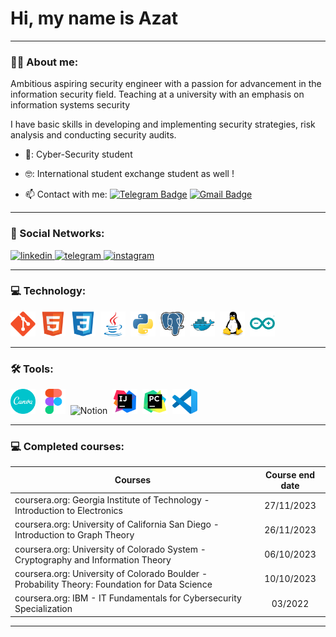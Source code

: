 
# Hi, my name is Azat

---

### :man_technologist: About me:

Ambitious aspiring security engineer with a passion for advancement in the information security field. Teaching at a university with an emphasis on information systems security

I have basic skills in developing and implementing security strategies, risk analysis and conducting security audits.

- 🥷: Cyber-Security student

- 🤓: International student exchange student as well !

- :mailbox: Contact with me: [![Telegram Badge](https://img.shields.io/badge/-filimonovalexey-blue?style=flat&logo=Telegram&logoColor=white)](https://t.me/azatbrb) [![Gmail Badge](https://img.shields.io/badge/-Gmail-red?style=flat&logo=Gmail&logoColor=white)](mailto:zhakubayevvv@gmail.com)

---

### 🤝 Social Networks:

  <div id="badges">
    <a href="https://www.linkedin.com/in/azat-zhakubayev-455206238/" target="_blank">
      <img src="https://cdn-icons-png.flaticon.com/512/2504/2504799.png" width="40" height="40" alt="linkedin" />
    </a>
    <a href="https://t.me/azatbrb" target="_blank">
      <img src="https://cdn-icons-png.flaticon.com/512/2111/2111646.png" width="40" height="40" alt="telegram" />
    </a>
    <a href="https://www.instagram.com/azat.brb/" target="_blank">
      <img src="https://raw.githubusercontent.com/rahuldkjain/github-profile-readme-generator/master/src/images/icons/Social/instagram.svg" width="40" height="40" alt="instagram"/>
    </a>
  </div>

---

### 💻 Technology:

<div>
  <img src="https://github.com/devicons/devicon/blob/master/icons/git/git-original.svg" title="git" alt="git" width="40" height="40"/>&nbsp
  <img src="https://github.com/devicons/devicon/blob/master/icons/html5/html5-original.svg" title="html5" alt="html5" width="40" height="40"/>&nbsp
  <img src="https://github.com/devicons/devicon/blob/master/icons/css3/css3-original.svg" title="css" alt="css" width="40" height="40"/>&nbsp
  <img src="https://github.com/devicons/devicon/blob/master/icons/java/java-original.svg" title="java" alt="java" width="40" height="40"/>&nbsp;
  <img src="https://github.com/devicons/devicon/blob/master/icons/python/python-original.svg" title="python" alt="python" width="40" height="40"/>&nbsp;
  <img src="https://github.com/devicons/devicon/blob/master/icons/postgresql/postgresql-original.svg" title="arduino" alt="arduino" width="40" height="40"/>&nbsp;
  <img src="https://github.com/devicons/devicon/blob/master/icons/docker/docker-original.svg" title="docker" alt="docker" width="40" height="40"/>&nbsp;
  <img src="https://github.com/devicons/devicon/blob/master/icons/linux/linux-original.svg" title="linux" alt="linux" width="40" height="40"/>&nbsp;
  <img src="https://github.com/devicons/devicon/blob/master/icons/arduino/arduino-original.svg" title="arduino" alt="arduino" width="40" height="40"/>&nbsp;
</div>

---

### 🛠 Tools:

<div>
  <img src="https://github.com/devicons/devicon/blob/master/icons/canva/canva-original.svg" title="canva" alt="canva" width="40" height="40"/>&nbsp;
  <img src="https://github.com/devicons/devicon/blob/master/icons/figma/figma-original.svg" title="figma" alt="figma" width="40" height="40"/>&nbsp;
  <img src="https://upload.wikimedia.org/wikipedia/commons/e/e9/Notion-logo.svg" title="Notion" alt="Notion" width="40" height="40"/>&nbsp;
  <img src="https://github.com/devicons/devicon/blob/master/icons/intellij/intellij-original.svg" title="Intellij-Idea" alt="Intellij-Idea" width="40" height="40"/>&nbsp;
  <img src="https://github.com/devicons/devicon/blob/master/icons/pycharm/pycharm-original.svg" title="PyCharm" alt="PyCharm" width="40" height="40"/>&nbsp;
  <img src="https://github.com/devicons/devicon/blob/master/icons/vscode/vscode-original.svg" title="Visual Studio Code" alt="Visual Studio Code" width="40" height="40"/>&nbsp;
</div>

---

### 💻 Сompleted courses:

| Courses                                                                                          | Сourse end date    |
| ------------------------------------------------------------------------------------------------ | :-----------------:|
| coursera.org: Georgia Institute of Technology - Introduction to Electronics                      | 27/11/2023         |
| coursera.org: University of California San Diego - Introduction to Graph Theory                  | 26/11/2023         |
| coursera.org: University of Colorado System - Cryptography and Information Theory                | 06/10/2023         |
| coursera.org: University of Colorado Boulder - Probability Theory: Foundation for Data Science   | 10/10/2023         |
| coursera.org: IBM - IT Fundamentals for Cybersecurity Specialization                             | 03/2022            |

--- 

